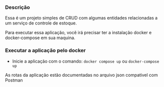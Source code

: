 ### Descrição
Essa é um projeto simples de CRUD com algumas entidades relacionadas a um serviço de controle de estoque.

Para executar essa aplicação, você irá precisar ter a instalação docker e docker-compose em sua maquina.

### Executar a aplicação pelo docker

- Inicie a aplicação com o comando: `docker compose up` ou `docker-compose up`

As rotas da aplicação estão documentadas no arquivo json compativel com Postman